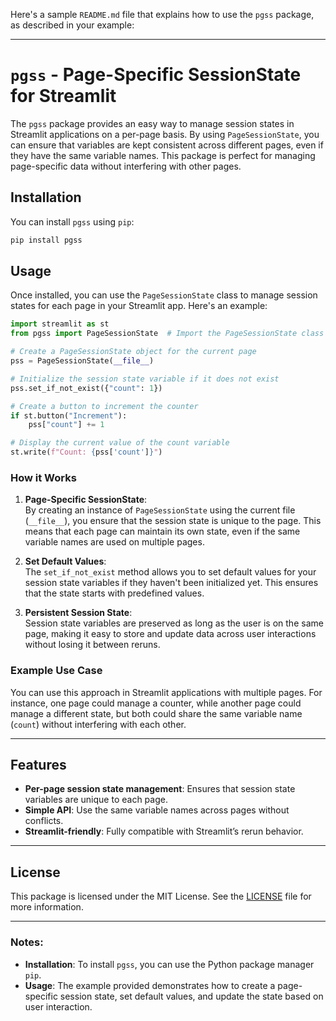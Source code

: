 Here's a sample `README.md` file that explains how to use the `pgss` package, as described in your example:

---

# `pgss` - Page-Specific SessionState for Streamlit

The `pgss` package provides an easy way to manage session states in Streamlit applications on a per-page basis. By using `PageSessionState`, you can ensure that variables are kept consistent across different pages, even if they have the same variable names. This package is perfect for managing page-specific data without interfering with other pages.

## Installation

You can install `pgss` using `pip`:

```bash
pip install pgss
```

## Usage

Once installed, you can use the `PageSessionState` class to manage session states for each page in your Streamlit app. Here's an example:

```python
import streamlit as st
from pgss import PageSessionState  # Import the PageSessionState class

# Create a PageSessionState object for the current page
pss = PageSessionState(__file__)

# Initialize the session state variable if it does not exist
pss.set_if_not_exist({"count": 1})

# Create a button to increment the counter
if st.button("Increment"):
    pss["count"] += 1

# Display the current value of the count variable
st.write(f"Count: {pss['count']}")
```

### How it Works

1. **Page-Specific SessionState**:  
   By creating an instance of `PageSessionState` using the current file (`__file__`), you ensure that the session state is unique to the page. This means that each page can maintain its own state, even if the same variable names are used on multiple pages.

2. **Set Default Values**:  
   The `set_if_not_exist` method allows you to set default values for your session state variables if they haven't been initialized yet. This ensures that the state starts with predefined values.

3. **Persistent Session State**:  
   Session state variables are preserved as long as the user is on the same page, making it easy to store and update data across user interactions without losing it between reruns.

### Example Use Case

You can use this approach in Streamlit applications with multiple pages. For instance, one page could manage a counter, while another page could manage a different state, but both could share the same variable name (`count`) without interfering with each other.

---

## Features

- **Per-page session state management**: Ensures that session state variables are unique to each page.
- **Simple API**: Use the same variable names across pages without conflicts.
- **Streamlit-friendly**: Fully compatible with Streamlit’s rerun behavior.

---

## License

This package is licensed under the MIT License. See the [LICENSE](LICENSE) file for more information.

---

### Notes:
- **Installation**: To install `pgss`, you can use the Python package manager `pip`.
- **Usage**: The example provided demonstrates how to create a page-specific session state, set default values, and update the state based on user interaction.

